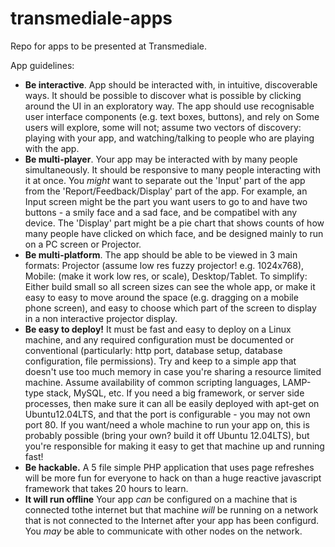 # transmediale-apps
Repo for apps to be presented at Transmediale.

App guidelines:

- **Be interactive**. App should be interacted with, in intuitive, discoverable ways. It should be possible to discover what is possible by clicking around the UI in an exploratory way. The app should use recognisable user interface components (e.g. text boxes, buttons), and rely on  Some users will explore, some will not; assume two vectors of discovery: playing with your app, and watching/talking to people who are playing with the app. 
- **Be multi-player**. Your app may be interacted with by many people simultaneously. It should be responsive to many people interacting with it at once. You *might* want to separate out the 'Input' part of the app from the 'Report/Feedback/Display' part of the app. For example, an Input screen might be the part you want users to go to and have two buttons - a smily face and a sad face, and be compatibel with any device. The 'Display' part might be a pie chart that shows counts of how many people have clicked on which face, and be designed mainly to run on a PC screen or Projector.
- **Be multi-platform**. The app should be able to be viewed in 3 main formats: Projector (assume low res fuzzy projector! e.g. 1024x768), Mobile: (make it work low res, or scale), Desktop/Tablet. To simplify: Either build small so all screen sizes can see the whole app, or make it easy to easy to move around the space (e.g. dragging on a mobile phone screen), and easy to choose which part of the screen to display in a non interactive projector display.
- **Be easy to deploy!** It must be fast and easy to deploy on a Linux machine, and any required configuration must be documented or conventional (particularly: http port, database setup, database configuration, file permissions). Try and keep to a simple app that doesn't use too much memory in case you're sharing a resource limited machine. Assume availability of common scripting languages, LAMP-type stack, MySQL, etc. If you need a big framework, or server side processes, then make sure it can all be easily deployed with apt-get on Ubuntu12.04LTS, and that the port is configurable - you may not own port 80. If you want/need a whole machine to run your app on, this is probably possible (bring your own? build it off Ubuntu 12.04LTS), but you're responsible for making it easy to get that machine up and running fast!
- **Be hackable.** A 5 file simple PHP application that uses page refreshes will be more fun for everyone to hack on than a huge reactive javascript framework that takes 20 hours to learn.
- **It will run offline** Your app *can* be configured on a machine that is connected tothe internet but that machine *will* be running on a network that is not connected to the Internet after your app has been configurd. You *may* be able to communicate with other nodes on the network.
